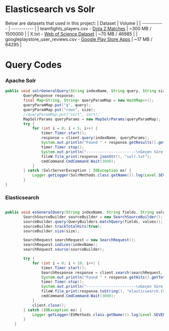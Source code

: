 # Elasticsearch vs Solr

Below are datasets that used in this project:
| Dataset | Volume |
| ----------- | ----------- |
| teamfights_players.csv - [Dota 2 Matches](https://www.kaggle.com/datasets/devinanzelmo/dota-2-matches) | ~300 MB / 1500000 |
| X.txt - [Web of Science Dataset](https://data.mendeley.com/datasets/9rw3vkcfy4/6) | ~70 MB / 46985 |
| googleplaystore_user_reviews.csv - [Google Play Store Apps](https://www.kaggle.com/lava18/google-play-store-apps) | ~17 MB / 64295 |


# Query Codes

### Apache Solr 
```java
public void solrGeneralQuery(String indexName, String query, String size) {
        QueryResponse response;
        final Map<String, String> queryParamMap = new HashMap<>();
        queryParamMap.put("q", query);
        queryParamMap.put("rows", size);
        //queryParamMap.put("sort", sort);
        MapSolrParams queryParams = new MapSolrParams(queryParamMap);
        try {
            for (int i = 0; i < 5; i++) {
                timer.Timer.start();
                response = client.query(indexName, queryParams);
                System.out.println("Found " + response.getResults().getNumFound() + " documents");
                timer.Timer.stop();
                System.out.println("----------------------\nGeçen Süre:" + timer.Timer.getElapsedMilliseconds());
                fileW.file_print(response.jsonStr(), "solr.txt");
                cmdCommand.CmdCommand.Wait(3000);
            }
        } catch (SolrServerException | IOException ex) {
            Logger.getLogger(SolrMethods.class.getName()).log(Level.SEVERE, null, ex);
        }
}
```

### Elasticsearch 
```java

public void esGeneralQuery(String indexName, String fields, String values, int size) {
        SearchSourceBuilder sourceBuilder = new SearchSourceBuilder();
        sourceBuilder.query(QueryBuilders.matchQuery(fields, values));
        sourceBuilder.trackTotalHits(true);
        sourceBuilder.size(size);

        SearchRequest searchRequest = new SearchRequest();
        searchRequest.indices(indexName);
        searchRequest.source(sourceBuilder);

        try {
            for (int i = 0; i < 10; i++) {
                timer.Timer.start();
                SearchResponse response = client.search(searchRequest, RequestOptions.DEFAULT);
                System.out.println("Found " + response.getHits().getTotalHits());
                timer.Timer.stop();
                System.out.println("----------------------\nGeçen Süre:" + timer.Timer.getElapsedMilliseconds());
                fileW.file_print(response.toString(), "elasticsearch.txt");
                cmdCommand.CmdCommand.Wait(3000);
            }
            client.close();
        } catch (IOException ex) {
            Logger.getLogger(ESMethods.class.getName()).log(Level.SEVERE, null, ex);
        }
    }
```
